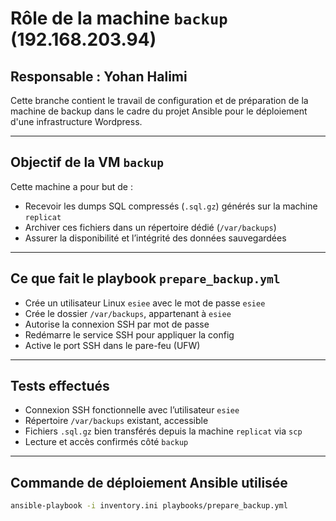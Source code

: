 # Rôle de la machine `backup` (192.168.203.94)

## Responsable : Yohan Halimi  
Cette branche contient le travail de configuration et de préparation de la machine de backup dans le cadre du projet Ansible pour le déploiement d'une infrastructure Wordpress.

---

## Objectif de la VM `backup`

Cette machine a pour but de :
- Recevoir les dumps SQL compressés (`.sql.gz`) générés sur la machine `replicat`
- Archiver ces fichiers dans un répertoire dédié (`/var/backups`)
- Assurer la disponibilité et l’intégrité des données sauvegardées

---

## Ce que fait le playbook `prepare_backup.yml`

- Crée un utilisateur Linux `esiee` avec le mot de passe `esiee`
- Crée le dossier `/var/backups`, appartenant à `esiee`
- Autorise la connexion SSH par mot de passe
- Redémarre le service SSH pour appliquer la config
- Active le port SSH dans le pare-feu (UFW)

---

## Tests effectués

- Connexion SSH fonctionnelle avec l’utilisateur `esiee`
- Répertoire `/var/backups` existant, accessible
- Fichiers `.sql.gz` bien transférés depuis la machine `replicat` via `scp`
- Lecture et accès confirmés côté `backup`

---

## Commande de déploiement Ansible utilisée

```bash
ansible-playbook -i inventory.ini playbooks/prepare_backup.yml
